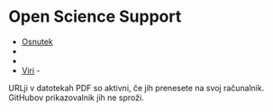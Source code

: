 # Open Science Support

  - [Osnutek](osnutek.md)
  - []()
  - []()
  - [Viri](viri.md)  - 

URLji v datotekah PDF so aktivni, če jih prenesete na svoj računalnik. GitHubov prikazovalnik jih ne sproži.  
